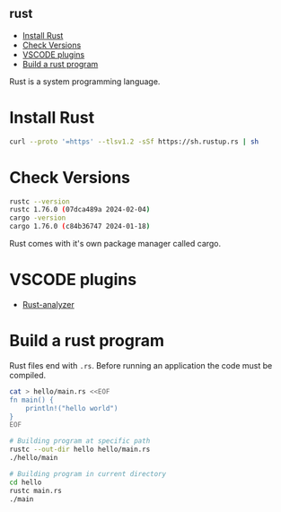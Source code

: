 ## rust
- [Install Rust](#install-rust)
- [Check Versions](#check-versions)
- [VSCODE plugins](#vscode-plugins)
- [Build a rust program](#build-a-rust-program)

Rust is a system programming language.

# Install Rust

```bash
curl --proto '=https' --tlsv1.2 -sSf https://sh.rustup.rs | sh
```
# Check Versions

```bash
rustc --version
rustc 1.76.0 (07dca489a 2024-02-04)
cargo -version
cargo 1.76.0 (c84b36747 2024-01-18)
```

Rust comes with it's own package manager called cargo.

# VSCODE plugins

- [Rust-analyzer](https://marketplace.visualstudio.com/items?itemName=rust-lang.rust-analyzer)

# Build a rust program

Rust files end with `.rs`. Before running an application the code must be compiled.

```bash
cat > hello/main.rs <<EOF
fn main() {
    println!("hello world")
}
EOF

# Building program at specific path
rustc --out-dir hello hello/main.rs
./hello/main

# Building program in current directory
cd hello
rustc main.rs
./main
```
